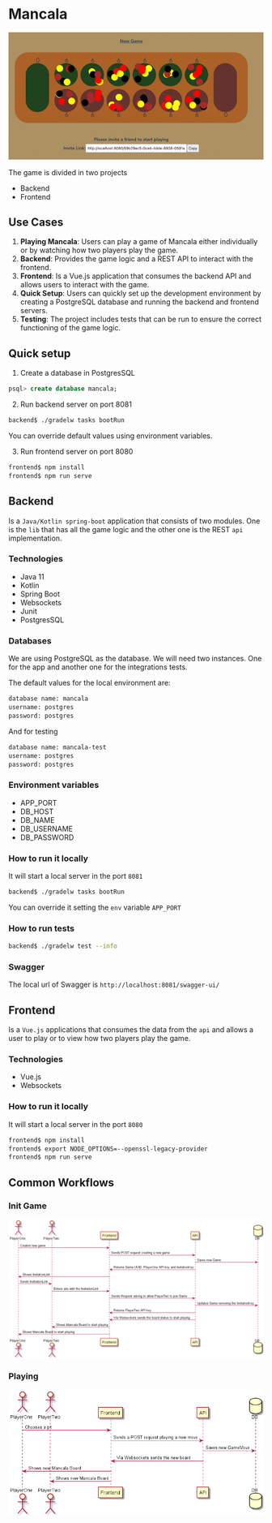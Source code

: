 # Mancala

![Mancala](mancala.png)

The game is divided in two projects

- Backend
- Frontend

## Use Cases

1. **Playing Mancala**: Users can play a game of Mancala either individually or by watching how two players play the game.
2. **Backend**: Provides the game logic and a REST API to interact with the frontend.
3. **Frontend**: Is a Vue.js application that consumes the backend API and allows users to interact with the game.
4. **Quick Setup**: Users can quickly set up the development environment by creating a PostgreSQL database and running the backend and frontend servers.
5. **Testing**: The project includes tests that can be run to ensure the correct functioning of the game logic.

## Quick setup

1) Create a database in PostgresSQL

```sql
psql> create database mancala;
```

2) Run backend server on port 8081

```sh
backend$ ./gradelw tasks bootRun
```

You can override default values using environment variables.

3) Run frontend server on port 8080

```sh
frontend$ npm install
frontend$ npm run serve
```

## Backend

Is a `Java/Kotlin spring-boot`  application that consists of two modules. One is the `lib` that has all the game logic and the other one is the REST `api` implementation.

### Technologies

- Java 11
- Kotlin
- Spring Boot
- Websockets
- Junit
- PostgresSQL

### Databases

We are using PostgreSQL as the database. We will need two instances. One for the app and another one for the integrations tests.

The default values for the local environment are:

```sh
database name: mancala
username: postgres
password: postgres
```

And for testing

```sh
database name: mancala-test
username: postgres
password: postgres
```

### Environment variables

- APP_PORT
- DB_HOST
- DB_NAME
- DB_USERNAME
- DB_PASSWORD

### How to run it locally

It will start a local server in the port `8081`

```sh
backend$ ./gradelw tasks bootRun
```

You can override it setting the `env` variable `APP_PORT`

### How to run tests

```sh
backend$ ./gradelw test --info
```

### Swagger

The local url of Swagger is `http://localhost:8081/swagger-ui/`

## Frontend

Is a `Vue.js` applications that consumes the data from the `api` and allows a user to play or to view how two players play the game.

### Technologies

- Vue.js
- Websockets

### How to run it locally

It will start a local server in the port `8080`

```sh
frontend$ npm install
frontend$ export NODE_OPTIONS=--openssl-legacy-provider
frontend$ npm run serve
```

## Common Workflows

### Init Game

![Init Game Workflow](./uml/initGame.png)

### Playing

![Playing](./uml/playing.png)